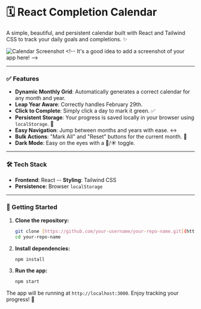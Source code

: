 # 🗓️ React Completion Calendar

A simple, beautiful, and persistent calendar built with React and Tailwind CSS to track your daily goals and completions. ✨

![Calendar Screenshot]([https://i.imgur.com/your-screenshot.png](https://github.com/JohnySir/Completion-Calendar/blob/4b8dd927e6c053f88cda8594f7fc3d899529ca5d/images/Screenshot%202025-08-04%20195348.png)) <!-- It's a good idea to add a screenshot of your app here! -->

---

### ✅ Features

-   **Dynamic Monthly Grid**: Automatically generates a correct calendar for any month and year.
-   **Leap Year Aware**: Correctly handles February 29th.
-   **Click to Complete**: Simply click a day to mark it green. ✅
-   **Persistent Storage**: Your progress is saved locally in your browser using `localStorage`. 💾
-   **Easy Navigation**: Jump between months and years with ease. ↔️
-   **Bulk Actions**: "Mark All" and "Reset" buttons for the current month. 🚀
-   **Dark Mode**: Easy on the eyes with a 🌙/☀️ toggle.

---

### 🛠️ Tech Stack

-   **Frontend**: React
--   **Styling**: Tailwind CSS
-   **Persistence**: Browser `localStorage`

---

### 🚀 Getting Started

1.  **Clone the repository:**
    ```bash
    git clone [https://github.com/your-username/your-repo-name.git](https://github.com/your-username/your-repo-name.git)
    cd your-repo-name
    ```

2.  **Install dependencies:**
    ```bash
    npm install
    ```

3.  **Run the app:**
    ```bash
    npm start
    ```

The app will be running at `http://localhost:3000`. Enjoy tracking your progress! 🎉
